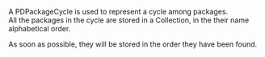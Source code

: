 A PDPackageCycle is used to represent a cycle among packages. 	
All the packages in the cycle are stored in a Collection, in the their name alphabetical order.

As soon as possible, they will be stored in the order they have been found.